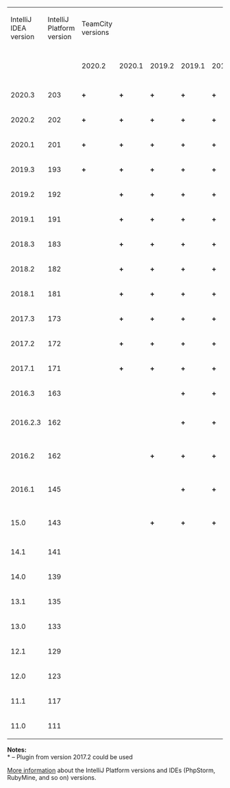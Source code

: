 [//]: # (title: IntelliJ Platform Plugin Compatibility)
[//]: # (auxiliary-id: IntelliJ Platform Plugin Compatibility)

<table>
<tr>
<td>

IntelliJ IDEA version

</td>
<td>

IntelliJ Platform version

</td>
<td>

TeamCity versions

</td>
</tr>
<tr>
<td></td>
<td></td>

<td>2020.2</td>
<td>2020.1</td>

<td>

2019.2

</td>

<td>

2019.1

</td>
<td>

2018.2

</td>
<td>

2018.1

</td>
<td>

2017.2

</td>
<td>

2017.1\*

</td>
<td>

10.0 \*

</td>
<td>

9.1 \*

</td>
<td>

9.0 \*

</td>
<td>

8.1

</td>
<td>

8.0

</td>
<td>

7.1

</td>
<td>

7.0

</td>
</tr>

<tr>
<td>

2020.3

</td>
<td>

203

</td>

<td>

__\+__

</td>

<td>

__\+__

</td>
<td>

__\+__

</td>
<td>

__\+__

</td>
<td>

__\+__

</td>
<td>

__\+__

</td>
<td>

__\+__

</td>
<td>

__\+__

</td>
<td>

__\+__

</td>

<td>

</td>
<td></td>
<td></td>
<td></td>
<td></td>
<td></td>
<td></td>
</tr>

<tr>
<td>

2020.2

</td>
<td>

202

</td>

<td>

__\+__

</td>

<td>

__\+__

</td>
<td>

__\+__

</td>
<td>

__\+__

</td>
<td>

__\+__

</td>
<td>

__\+__

</td>
<td>

__\+__

</td>
<td>

__\+__

</td>

<td>

__\+__

</td>
<td></td>
<td></td>
<td></td>
<td></td>
<td></td>
<td></td>
</tr>

<tr>
<td>

2020.1

</td>
<td>

201

</td>

<td>

__\+__

</td>

<td>

__\+__

</td>

<td>

__\+__

</td>
<td>

__\+__

</td>
<td>

__\+__

</td>
<td>

__\+__

</td>
<td>

__\+__

</td>
<td>

__\+__

</td>
<td>

__\+__

</td>

<td>

</td>
<td></td>
<td></td>
<td></td>
<td></td>
<td></td>
<td></td>
</tr>

<tr>
<td>

2019.3

</td>
<td>

193

</td>

<td>

__\+__

</td>

<td>

__\+__

</td>
<td>

__\+__

</td>
<td>

__\+__

</td>
<td>

__\+__

</td>
<td>

__\+__

</td>
<td>

__\+__

</td>
<td>

__\+__

</td>

<td>

__\+__

</td>
<td></td>
<td></td>
<td></td>
<td></td>
<td></td>
<td></td>
</tr>

<tr>
<td>

2019.2

</td>
<td>

192

</td>

<td>


</td>

<td>

__\+__

</td>

<td>

__\+__

</td>

<td>

__\+__

</td>
<td>

__\+__

</td>
<td>

__\+__

</td>
<td>

__\+__

</td>
<td>

__\+__

</td>
<td>

__\+__

</td>

<td></td>
<td></td>
<td></td>
<td></td>
<td></td>
<td></td>
<td></td>
</tr>
<tr>
<td>

2019.1

</td>
<td>

191

</td>

<td>


</td>

<td>

__\+__

</td>

<td>

__\+__

</td>
<td>

__\+__

</td>
<td>

__\+__

</td>
<td>

__\+__

</td>
<td>

__\+__

</td>
<td>

__\+__

</td>
<td>

__\+__

</td>
<td></td>
<td></td>
<td></td>
<td></td>
<td></td>
<td></td>
</tr>
<tr>
<td>

2018.3

</td>
<td>

183

</td>

<td>



</td>

<td>

__\+__

</td>
<td>

__\+__

</td>
<td>

__\+__

</td>
<td>

__\+__

</td>
<td>

__\+__

</td>
<td>

__\+__

</td>
<td>

__\+__

</td>
<td>

__\+__

</td>
<td></td>
<td></td>
<td></td>
<td></td>
<td></td>
<td></td>
</tr>
<tr>
<td>

2018.2

</td>

<td>

182

</td>

<td>



</td>

<td>

__\+__

</td>

<td>

__\+__

</td>

<td>

__\+__

</td>
<td>

__\+__

</td>
<td>

__\+__

</td>
<td>

__\+__

</td>
<td>

__\+__

</td>
<td>

__\+__

</td>
<td></td>
<td></td>
<td></td>
<td></td>
<td></td>
<td></td>
</tr>
<tr>
<td>

2018.1

</td>
<td>

181

</td>

<td>


</td>

<td>

__\+__

</td>

<td>

__\+__

</td>
<td>

__\+__

</td>
<td>

__\+__

</td>
<td>

__\+__

</td>
<td>

__\+__

</td>
<td>

__\+__

</td>
<td>

__\+__

</td>
<td></td>
<td></td>
<td></td>
<td></td>
<td></td>
</tr>
<tr>
<td>

2017.3

</td>
<td>

173

</td>

<td>


</td>
<td>

__\+__

</td>
<td>

__\+__

</td>
<td>

__\+__

</td>
<td>

__\+__

</td>
<td>

__\+__

</td>
<td>

__\+__

</td>
<td>

__\+__

</td>
<td>

__\+__

</td>
<td></td>
<td></td>
<td></td>
<td></td>
<td></td>
</tr>
<tr>
<td>

2017.2

</td>

<td>

172

</td>

<td>

</td>
<td>

__\+__

</td>
<td>

__\+__

</td>
<td>

__\+__

</td>
<td>

__\+__

</td>
<td>

__\+__

</td>
<td>

__\+__

</td>
<td>

__\+__

</td>
<td>

__\+__

</td>
<td></td>
<td></td>
<td></td>
<td></td>
<td></td>
<td></td>
</tr>
<tr>
<td>

2017.1

</td>

<td>

171

</td>
<td>



</td>
<td>

__\+__

</td>
<td>

__\+__

</td>
<td>

__\+__

</td>
<td>

__\+__

</td>
<td>

__\+__

</td>
<td>

__\+__

</td>
<td>

__\+__

</td>
<td>

__\+__

</td>
<td></td>
<td></td>
<td></td>
<td></td>
<td></td>
</tr>
<tr>
<td>

2016.3

</td>
<td>

163

</td>
<td></td>
<td></td>
<td></td>
<td>

__\+__

</td>
<td>

__\+__

</td>
<td>

__\+__

</td>
<td>

__\+__

</td>
<td>

__\+__

</td>
<td>

__\+__

</td>
<td>

__\+__

</td>
<td></td>
<td></td>
<td></td>
<td></td>
<td></td>
<td></td>
</tr>
<tr>
<td>

2016.2.3

</td>
<td>

162

</td>
<td></td>
<td></td>
<td></td>
<td>

__\+__

</td>
<td>

__\+__

</td>
<td>

__\+__

</td>
<td>

__\+__

</td>
<td>

__\+__

</td>
<td>

__\+__

</td>
<td>

[TW-46864](https://youtrack.jetbrains.com/issue/TW-46864)

</td>
<td></td>
<td></td>
<td></td>
<td></td>
<td></td>
</tr>
<tr>
<td>

2016.2

</td>
<td>

162

</td>
<td></td>
<td></td>
<td>

__\+__

</td>
<td>

__\+__

</td>
<td>

__\+__

</td>
<td>

__\+__

</td>
<td>

__\+__

</td>
<td>

__\+__

</td>
<td>

__\+__

</td>
<td>

No Info

</td>
<td></td>
<td></td>
<td></td>
<td></td>
</tr>
<tr>
<td>

2016.1

</td>
<td>

145

</td>
<td></td>
<td></td>
<td></td>
<td>

__\+__

</td>
<td>

__\+__

</td>
<td>

__\+__

</td>
<td>

__\+__

</td>
<td>

__\+__

</td>
<td>

__\+__

</td>
<td>

__\+__

</td>
<td>

No Info

</td>
<td></td>
<td></td>
<td></td>
<td></td>
</tr>
<tr>
<td>

15.0

</td>
<td>

143

</td>
<td></td>
<td></td>
<td>

__\+__

</td>
<td>

__\+__

</td>
<td>

__\+__

</td>
<td>

__\+__

</td>
<td>

__\+__

</td>
<td>

__\+__

</td>
<td>

__\+__

</td>
<td>

__9.0.5\+__

</td>
<td>

[TW-41314](https://youtrack.jetbrains.com/issue/TW-41314)

</td>
<td></td>
<td></td>
<td></td>
<td></td>
</tr>
<tr>
<td>

14.1

</td>
<td>

141

</td>
<td></td>
<td></td>
<td></td>
<td></td>
<td></td>
<td></td>
<td></td>
<td>

__\+__

</td>
<td>

__\+__

</td>
<td>

__\+__

</td>
<td>

__\+__

</td>
<td>

__8.1.5\+__

</td>
<td></td>
<td></td>
<td></td>
</tr>
<tr>
<td>

14.0

</td>
<td>

139

</td>
<td></td>
<td></td>
<td></td>
<td></td>
<td></td>
<td></td>
<td></td>
<td>

__\+__

</td>
<td>

__\+__

</td>
<td>

__\+__

</td>
<td>

__\+__

</td>
<td>

__8.1.5\+__

</td>
<td></td>
<td></td>
<td></td>
</tr>
<tr>
<td>

13.1

</td>
<td>

135

</td>
<td></td>
<td></td>
<td></td>
<td></td>
<td></td>
<td></td>
<td>

__\+__

</td>
<td>

__\+__

</td>
<td>

__\+__

</td>
<td>

__\+__

</td>
<td>

__\+__

</td>
<td>

__\+__

</td>
<td>

__\+__

</td>
<td></td>
</tr>
<tr>
<td>

13.0

</td>
<td>

133

</td>
<td></td>
<td></td>
<td></td>
<td></td>
<td></td>
<td></td>
<td>

__\+__

</td>
<td>

__\+__

</td>
<td>

__\+__

</td>
<td>

__\+__

</td>
<td>

__\+__

</td>
<td>

__\+__

</td>
<td>

__\+__

</td>
<td></td>
</tr>
<tr>
<td>

12.1

</td>
<td>

129

</td>
<td></td>
<td></td>
<td></td>
<td></td>
<td></td>
<td></td>
<td></td>
<td></td>
<td>

__\+__

</td>
<td>

__\+__

</td>
<td>

__\+__

</td>
<td>

__\+__

</td>
<td>

__\+__

</td>
<td></td>
</tr>
<tr>
<td>

12.0

</td>
<td>

123

</td>
<td></td>
<td></td>
<td></td>
<td></td>
<td></td>
<td></td>
<td></td>
<td></td>
<td></td>
<td>

__\+__

</td>
<td>

__\+__

</td>
<td>

__\+__

</td>
<td>

__\+__

</td>
<td>

__\+__

</td>
<td></td>
</tr>
<tr>
<td>

11.1

</td>
<td>

117

</td>
<td></td>
<td></td>
<td></td>
<td></td>
<td></td>
<td></td>
<td></td>
<td></td>
<td></td>
<td>

__\+__

</td>
<td>

__\+__

</td>
<td>

__\+__

</td>
<td>

__\+__

</td>
<td>

__\+__

</td>
<td>

__\+__

</td>
</tr>
<tr>
<td>

11.0

</td>
<td>

111

</td>
<td></td>
<td></td>
<td></td>
<td></td>
<td></td>
<td></td>
<td></td>
<td></td>
<td></td>
<td></td>
<td></td>
<td>

__\+__

</td>
<td>

__\+__

</td>
<td>

__\+__

</td>
<td>

__\+__

</td>
</tr>
</table>

__Notes:__   
\* – Plugin from version 2017.2 could be used


[More information](http://www.jetbrains.org/intellij/sdk/docs/basics/getting_started/build_number_ranges.html) about the IntelliJ Platform versions and IDEs (PhpStorm, RubyMine, and so on) versions.
